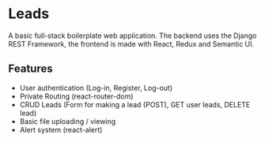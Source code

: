# Leads
A basic full-stack boilerplate web application.
The backend uses the Django REST Framework, the frontend is made with React, Redux and Semantic UI.

## Features
* User authentication (Log-in, Register, Log-out)
* Private Routing (react-router-dom)
* CRUD Leads (Form for making a lead (POST), GET user leads, DELETE lead)
* Basic file uploading / viewing
* Alert system (react-alert)